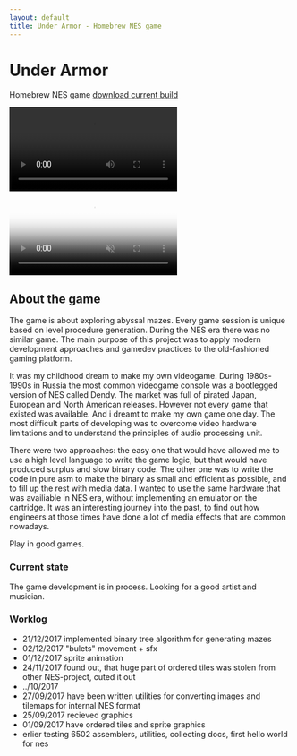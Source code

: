 ```yaml
---
layout: default
title: Under Armor - Homebrew NES game
---
```


# Under Armor
Homebrew NES game [download current build](files/rom/underarmor.nes)

<video autoplay loop preload controls>
	<source src="images/video/demo.webm" type="video/webm">
	<source src="images/video/demo.ogv" type="video/ogv">
	<source src="images/video/demo01.mp4" type="video/mp4">
</video>

<video autoplay loop muted poster="images/video/demo.jpg" id="videodemo">
   <source src="images/video/demo.mp4" type="video/mp4">
   <source src="images/video/demo.webm" type="video/webm">
   <source src="images/video/demo.ogv" type="video/ogg">
</video>

## About the game
The game is about exploring abyssal mazes. Every game session is unique based on level procedure generation. During the NES era there was no similar game. The main purpose of this project was to apply modern development approaches and gamedev practices to the old-fashioned gaming platform.

It was my childhood dream to make my own videogame. During 1980s-1990s in Russia the most common videogame console was a bootlegged version of NES called Dendy. The market was full of pirated Japan, European and North American releases. However not every game that existed was available. And i dreamt to make my own game one day. The most difficult parts of developing was to overcome video hardware limitations and to understand the principles of audio processing unit.

There were two approaches: the easy one that would have allowed me to use a high level language to write the game logic, but that would have produced surplus and slow binary code. The other one was to  write the code in pure asm to make the binary as small and efficient as possible, and to fill up the rest with media data. I wanted to use the same hardware that was availiable in NES era, without implementing an emulator on the cartridge. It was an interesting journey into the past, to find out how engineers at those times have done a lot of media effects that are common nowadays.

Play in good games.

### Current state
The game development is in process.
Looking for a good artist and musician.

### Worklog

- 21/12/2017
implemented binary tree algorithm for generating mazes
- 02/12/2017
"bulets" movement + sfx 
- 01/12/2017
sprite animation
- 24/11/2017
found out, that huge part of ordered tiles was stolen from other NES-project, cuted it out
- ../10/2017
- 27/09/2017
have been written utilities for converting images and tilemaps for internal NES format
- 25/09/2017
recieved graphics
- 01/09/2017
have ordered tiles and sprite graphics
- erlier
testing 6502 assemblers, utilities, collecting docs, first hello world for nes
